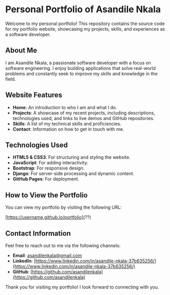 # Personal Portfolio of Asandile Nkala

Welcome to my personal portfolio! This repository contains the source code for my portfolio website, showcasing my projects, skills, and experiences as a software developer.

## About Me

I am Asandile Nkala, a passionate software developer with a focus on software engineering. I enjoy building applications that solve real-world problems and constantly seek to improve my skills and knowledge in the field.

## Website Features

- **Home**: An introduction to who I am and what I do.
- **Projects**: A showcase of my recent projects, including descriptions, technologies used, and links to live demos and GitHub repositories.
- **Skills**: A list of my technical skills and proficiencies.
- **Contact**: Information on how to get in touch with me.

## Technologies Used

- **HTML5 & CSS3**: For structuring and styling the website.
- **JavaScript**: For adding interactivity.
- **Bootstrap**: For responsive design.
- **Django**: For server-side processing and dynamic content.
- **GitHub Pages**: For deployment.

## How to View the Portfolio

You can view my portfolio by visiting the following URL:

[https://username.github.io/portfolio](??)

## Contact Information

Feel free to reach out to me via the following channels:

- **Email**: [asandilenkala@gmail.com](mailto:asandilenkala@gmail.com)
- **LinkedIn**: [https://www.linkedin.com/in/asandile-nkala-37b635256/](https://www.linkedin.com/in/asandile-nkala-37b635256/)
- **GitHub**: [https://github.com/asandilenkala](https://github.com/asandilenkala)

Thank you for visiting my portfolio! I look forward to connecting with you.
